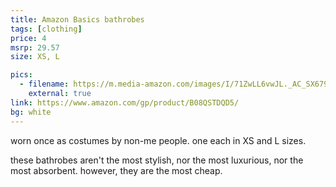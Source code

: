 ```yaml
---
title: Amazon Basics bathrobes
tags: [clothing]
price: 4
msrp: 29.57
size: XS, L

pics:
  - filename: https://m.media-amazon.com/images/I/71ZwLL6vwJL._AC_SX679_.jpg
    external: true
link: https://www.amazon.com/gp/product/B08QSTDQD5/
bg: white
---
```


worn once as costumes by non-me people.  one each in XS and L sizes.

these bathrobes aren't the most stylish, nor the most luxurious, nor the most
absorbent.  however, they are the most cheap.
